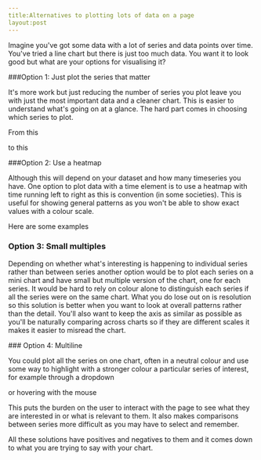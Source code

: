 ```yaml
---
title:Alternatives to plotting lots of data on a page
layout:post
---
```


Imagine you've got some data with a lot of series and data points over time. You've tried a line chart but there is just too much data. You want it to look good but what are your options for visualising it? 

###Option 1: Just plot the series that matter

It's more work but just reducing the number of series you plot leave you with just the most important data and a cleaner chart. This is easier to understand what's going on at a glance. The hard part comes in choosing which series to plot. 

From this
<div id="returntonormal5"></div>

to this
<div id="returntonormal2"></div>



###Option 2: Use a heatmap

Although this will depend on your dataset and how many timeseries you have. One option to plot data with a time element is to use a heatmap with time running left to right as this is convention (in some societies). This is useful for showing general patterns as you won't be able to show exact values with a colour scale. 

Here are some examples
<div id="heatmap2"></div>
<div id="heatmap1"></div>


### Option 3: Small multiples

Depending on whether what's interesting is happening to individual series rather than between series another option would be to plot each series on a mini chart and have small but multiple version of the chart, one for each series. It would be hard to rely on colour alone to distinguish each series if all the series were on the same chart. What you do lose out on is resolution so this solution is better when you want to look at overall patterns rather than the detail. You'll also want to keep the axis as similar as possible as you'll be naturally comparing across charts so if they are different scales it makes it easier to misread the chart. 

<div id="smallmultiple">
</div>
### Option 4: Multiline

You could plot all the series on one chart, often in a neutral colour and use some way to highlight with a stronger colour a particular series of interest, for example through a dropdown

<div id="dropdown"></div>

or hovering with the mouse

<div id="dropdown2"></div>

This puts the burden on the user to interact with the page to see what they are interested in or what is relevant to them. It also makes comparisons between series more difficult as you may have to select and remember. 

All these solutions have positives and negatives to them and it comes down to what you are trying to say with your chart. 

<script type="text/javascript" src="https://pym.nprapps.org/pym.v1.min.js">
<script>
var pymParent = new pym.Parent('returntonormal5', 'https://www.ons.gov.uk/visualisations/dvc1174/fig2/index.html', {});
var pymParent2 = new pym.Parent('returntonormal2', 'https://www.ons.gov.uk/visualisations/dvc1188/returntonormal/index.html', {});
var pymParent3 = new pym.Parent('heatmap1', 'https://www.ons.gov.uk/visualisations/dvc1234/heatmap/index.html', {});
var pymParent4 = new pym.Parent('heatmap2', 'https://www.ons.gov.uk/visualisations/dvc1263/figure-4-heatmap/index.html', {});
var pymParent5 = new pym.Parent('smallmultiple', 'https://www.ons.gov.uk/visualisations/dvc1276/reasonstoleavehome/index.html', {});
var pymParent6 = new pym.Parent('dropdown', 'https://www.ons.gov.uk/visualisations/dvc1273/vacsregional/index.html', {});
var pymParent7 = new pym.Parent('dropdown2', 'https://www.ons.gov.uk/visualisations/dvc938/timeseriesmultiline2/index.html', {});
</script>




